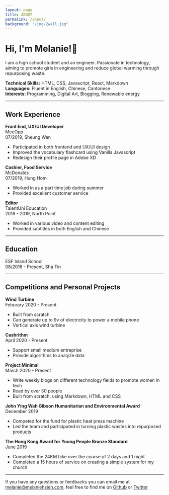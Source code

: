 ```yaml
---
layout: page
title: ABOUT
permalink: /about/
background: "/img/2wall.jpg"
---
```


# Hi, I'm Melanie!👋

I am a high school student and an engineer. Passionate in technology, aiming to promote girls in engineering and reduce global warming through repurposing waste.

**Technical Skills:** ​HTML, CSS, Javascript, React, Markdown<br/>
**Languages:** ​Fluent in English, Chinese, Cantonese<br/>
**Interests:** ​Programming, Digital Art, Blogging, Renewable energy<br/>

---

## Work Experience

**Front End, UX/UI Developer**<br/>
MeeOpp<br/>
07/2019, Sheung Wan

- Participated in both frontend and UX/UI design
- Improved the vocabulary flashcard using Vanilla Javascript
- Redesign their profile page in Adobe XD

**Cashier, Food Service**<br/>
McDonalds<br/>
07/2019, Hung Hom<br/>

- Worked in as a part time job during summer
- Provided excellent customer service

**Editor**<br/>
TalentUni Education<br/>
2018 - 2019, North Point<br/>

- Worked in various video and content editing
- Provided subtitles in both English and Chinese

---

## Education

ESF Island School<br/>
08/2016 - Present, Sha Tin

---

## Competitions and Personal Projects

**Wind Turbine**<br/>
Feburary 2020 - Present<br/>

- Built from scratch
- Can generate up to 9v of electricity to power a mobile phone
- Vertical axis wind turbine

**Cashrithm**<br/>
April 2020 - Present<br/>

- Support small medium entreprise
- Provide algorithms to analyze data

**Project Minimal**<br/>
March 2020 - Present<br/>

- Write weekly blogs on different technology fields to promote women in tech
- Read by over 50 people
- Built from scratch, using Markdown, HTML and CSS

**John Ying Wah Gibson Humanitarian and Environmental Award**<br/>
December 2019<br/>

- Competed for the fund for plastic heat press machine
- Led the team and participated in turning plastic wastes into
  repurposed products

**The Hong Kong Award for Young People Bronze Standard**<br/>
June 2019<br/>

- Completed the 24KM hike over the course of 2 days and 1 night
- Completed a 15 hours of service on creating a simple system for my church

---

If you have any questions or feedbacks you can email me at <melanie@melaniehsieh.com>, feel free to find me on [Github](https://github.com/melaniehsieh) or [Twitter](https://twitter.com/melaniehsieh)
